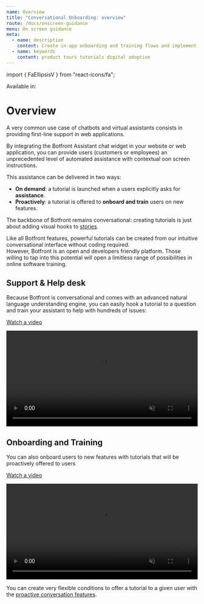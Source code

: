 ```yaml
---
name: Overview
title: "Conversational Onboarding: overview"
route: /docs/onscreen-guidance
menu: On screen guidance
meta:
  - name: description
    content: Create in-app onboarding and training flows and implement in-software support.
  - name: keywords
    content: product tours tutorials digital adoption
---
```


import { FaEllipsisV } from "react-icons/fa";

Available in: <Premium plan="Botfront Cloud" /> <Premium plan="Botfront Enterprise" />

# Overview

A very common use case of chatbots and virtual assistants consists in providing first-line support in web applications.

By integrating the Botfront Assistant chat widget in your website or web application, you can provide users (customers or employees) an unprecedented level of automated assistance with contextual oon screen instructions.

This assistance can be delivered in two ways:

- **On demand**: a tutorial is launched when a users explicitly asks for **assistance**.
- **Proactively**: a tutorial is offered to **onboard and train** users on new features.

The backbone of Botfront remains conversational: creating tutorials is just about adding visual hooks to [stories](/guide/rasa/stories/conversation_builder.md).

<Important type='info' title="No coding required">
  Like all Botfront features, powerful tutorials can be created from our intuitive conversational interface without coding required.
  <br />
  However, Botfront is an open and developers friendly platform. Those willing to tap into this potential will open a limitless range of possibilities in online software training.
</Important>

## Support & Help desk

Because Botfront is conversational and comes with an advanced natural language understanding engine, you can easily hook a tutorial to a question and train your assistant to help with hundreds of issues:

[Watch a video](https://drive.google.com/file/d/1BClygePXmP7Q_UhwWbxwyTp_iB4zJnci/view?usp=sharing)

<video autoplay muted loop width="100%" controls>
  <source src="../../videos/guiding_support.m4v" type="video/mp4"/>
  Your browser does not support the video tag.
</video>

## Onboarding and Training

You can also onboard users to new features with tutorials that will be proactively offered to users

[Watch a video](https://drive.google.com/file/d/1a5XHCF5kS0jrvdkCoU4U9eQKopoOKPxh/view?usp=sharing)

<video autoplay muted loop width="100%" controls>
  <source src="../../videos/guiding_proactive.m4v" type="video/mp4"/>
  Your browser does not support the video tag.
</video>

You can create very flexible conditions to offer a tutorial to a given user with the [proactive conversation features](/guide/proactive_conversations/).





